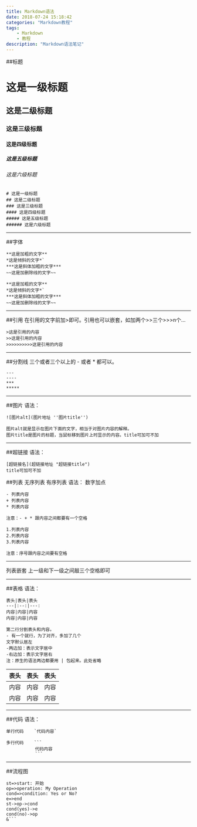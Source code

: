 ```yaml
---
title: Markdown语法
date: 2018-07-24 15:18:42
categories: "Markdown教程"
tags:
	- Markdown
	- 教程
description: "Markdown语法笔记"
---
```

##标题
# 这是一级标题
## 这是二级标题
### 这是三级标题
#### 这是四级标题
##### 这是五级标题
###### 这是六级标题
```
# 这是一级标题
## 这是二级标题
### 这是三级标题
#### 这是四级标题
##### 这是五级标题
###### 这是六级标题
```
***
##字体
```
**这是加粗的文字**
*这是倾斜的文字*`
***这是斜体加粗的文字***
~~这是加删除线的文字~~
```
```
**这是加粗的文字**
*这是倾斜的文字*`
***这是斜体加粗的文字***
~~这是加删除线的文字~~
```
***
##引用
在引用的文字前加>即可。引用也可以嵌套，如加两个>>三个>>>n个...
```
>这是引用的内容
>>这是引用的内容
>>>>>>>>>>这是引用的内容
```
***
##分割线
三个或者三个以上的 - 或者 * 都可以。
```
---
----
***
*****
```
***
##图片
语法：
```
![图片alt](图片地址 ''图片title'')

图片alt就是显示在图片下面的文字，相当于对图片内容的解释。
图片title是图片的标题，当鼠标移到图片上时显示的内容。title可加可不加
```
***
##超链接
语法：
```
[超链接名](超链接地址 "超链接title")
title可加可不加
```
##列表
    无序列表
    有序列表
		语法：
		数字加点
```
- 列表内容
+ 列表内容
* 列表内容

注意：- + * 跟内容之间都要有一个空格

1.列表内容
2.列表内容
3.列表内容

注意：序号跟内容之间要有空格
```
***
列表嵌套
	上一级和下一级之间敲三个空格即可
***
##表格
	语法：
```
表头|表头|表头
---|:--:|---:
内容|内容|内容
内容|内容|内容

第二行分割表头和内容。
- 有一个就行，为了对齐，多加了几个
文字默认居左
-两边加：表示文字居中
-右边加：表示文字居右
注：原生的语法两边都要用 | 包起来。此处省略
```
表头|表头|表头
---|:--:|---:
内容|内容|内容
内容|内容|内容

***
##代码
	语法：
```
单行代码    `代码内容`

多行代码    ```
           代码内容
           ```
```
***
##流程图
```flow
st=>start: 开始
op=>operation: My Operation
cond=>condition: Yes or No?
e=>end
st->op->cond
cond(yes)->e
cond(no)->op
&```
